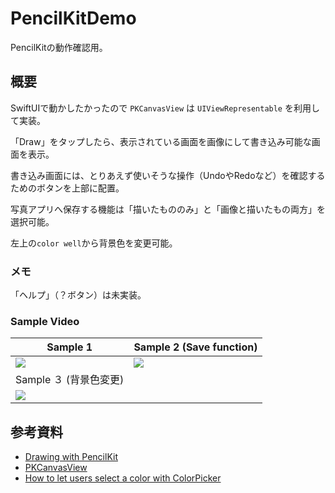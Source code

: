 # PencilKitDemo

PencilKitの動作確認用。

## 概要

SwiftUIで動かしたかったので `PKCanvasView` は `UIViewRepresentable` を利用して実装。  

「Draw」をタップしたら、表示されている画面を画像にして書き込み可能な画面を表示。  

書き込み画面には、とりあえず使いそうな操作（UndoやRedoなど）を確認するためのボタンを上部に配置。　　

写真アプリへ保存する機能は「描いたもののみ」と「画像と描いたもの両方」を選択可能。

左上の`color well`から背景色を変更可能。

### メモ

「ヘルプ」（？ボタン）は未実装。　　

### Sample Video

| Sample 1 | Sample 2 (Save function) |
|-----|-----|
| <kbd><img src="https://github.com/MTattin/PencilKitDemo/assets/2594225/57378f64-efc1-478b-a63b-6f7bf30b33d1" /></kbd> | <kbd><img src="https://github.com/MTattin/PencilKitDemo/assets/2594225/f1c35857-aca3-4dea-993b-fdc80611793f)" /></kbd> |
| Sample ３ (背景色変更) |  |
| <kbd><img src="https://github.com/MTattin/PencilKitDemo/assets/2594225/6c964e4e-150c-4154-96a8-3f388ff5709a" /></kbd> |  |

## 参考資料

* [Drawing with PencilKit](https://developer.apple.com/documentation/pencilkit/drawing_with_pencilkit)
* [PKCanvasView](https://developer.apple.com/documentation/pencilkit/pkcanvasview)
* [How to let users select a color with ColorPicker](https://www.hackingwithswift.com/quick-start/swiftui/how-to-let-users-select-a-color-with-colorpicker)
